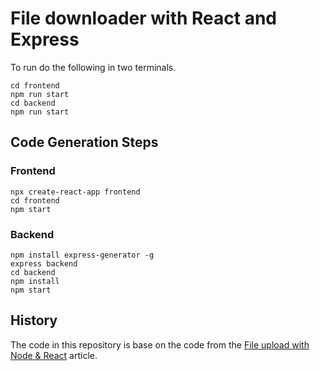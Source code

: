 # File downloader with React and Express

To run do the following in two terminals.

```
cd frontend
npm run start
cd backend
npm run start
```

## Code Generation Steps

### Frontend

```
npx create-react-app frontend
cd frontend
npm start
```

### Backend

```
npm install express-generator -g
express backend
cd backend
npm install
npm start
```

## History

The code in this repository is base on the code from the
[File upload with Node & React](https://levelup.gitconnected.com/file-upload-with-node-js-react-js-686e342ad7e7)
article.
